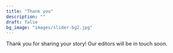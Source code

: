 ```yaml
---
title: "Thank you"
description: ""
draft: false
bg_image: "images/slider-bg2.jpg"
---
```


Thank you for sharing your story! Our editors will be in touch soon.